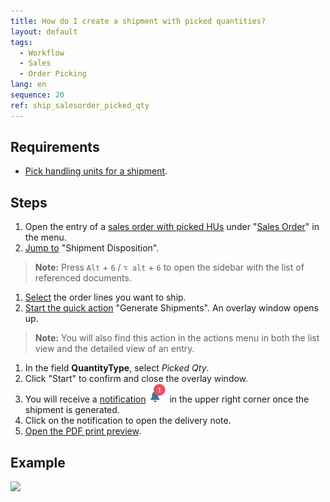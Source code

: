 ```yaml
---
title: How do I create a shipment with picked quantities?
layout: default
tags:
  - Workflow
  - Sales
  - Order Picking
lang: en
sequence: 20
ref: ship_salesorder_picked_qty
---
```


## Requirements
- [Pick handling units for a shipment](Order_picking_terminal).

## Steps
1. Open the entry of a [sales order with picked HUs](Order_picking_terminal) under "[Sales Order](Menu)" in the menu.
1. [Jump to](JumptoviaSidebar) "Shipment Disposition".
 >**Note:** Press `Alt` + `6` / `⌥ alt` + `6` to open the sidebar with the list of referenced documents.

1. [Select](RecordSelection) the order lines you want to ship.
1. [Start the quick action](StartAction) "Generate Shipments". An overlay window opens up.
 >**Note:** You will also find this action in the actions menu in both the list view and the detailed view of an entry.

1. In the field **QuantityType**, select *Picked Qty*.
1. Click "Start" to confirm and close the overlay window.
1. You will receive a [notification](Notification_types) ![](assets/NotificationBell_WebUI.png) in the upper right corner once the shipment is generated.
1. Click on the notification to open the delivery note.
1. [Open the PDF print preview](PrintPreview).

## Example
![](assets/Ship_salesorder_picked_qty.gif)
